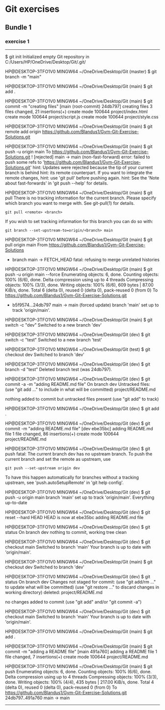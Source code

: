 # Git exercises
## Bundle 1
### exercise 1

***
$ git init
Initialized empty Git repository in C:/Users/HP/OneDrive/Desktop/Git/.git/

HP@DESKTOP-3TFO1V0 MINGW64 ~/OneDrive/Desktop/Git (master)
$ git branch -m "main"

HP@DESKTOP-3TFO1V0 MINGW64 ~/OneDrive/Desktop/Git (main)
$ git add .

HP@DESKTOP-3TFO1V0 MINGW64 ~/OneDrive/Desktop/Git (main)
$ git commit -m "creating files"
[main (root-commit) 24db797] creating files
 3 files changed, 21 insertions(+)
 create mode 100644 project/index.html
 create mode 100644 project/script.js
 create mode 100644 project/style.css

HP@DESKTOP-3TFO1V0 MINGW64 ~/OneDrive/Desktop/Git (main)
$ git remote add origin https://github.com/Blandus1/Gym-Git-Exercise-Solutions.git

HP@DESKTOP-3TFO1V0 MINGW64 ~/OneDrive/Desktop/Git (main)
$ git push -u origin main
To https://github.com/Blandus1/Gym-Git-Exercise-Solutions.git
 ! [rejected]        main -> main (non-fast-forward)
error: failed to push some refs to 'https://github.com/Blandus1/Gym-Git-Exercise-Solutions.git'
hint: Updates were rejected because the tip of your current branch is 
behind
hint: its remote counterpart. If you want to integrate the remote changes,
hint: use 'git pull' before pushing again.
hint: See the 'Note about fast-forwards' in 'git push --help' for details.

HP@DESKTOP-3TFO1V0 MINGW64 ~/OneDrive/Desktop/Git (main)
$ git pull
There is no tracking information for the current branch.
Please specify which branch you want to merge with.
See git-pull(1) for details.

    git pull <remote> <branch>

If you wish to set tracking information for this branch you can do so 
with:

    git branch --set-upstream-to=origin/<branch> main


HP@DESKTOP-3TFO1V0 MINGW64 ~/OneDrive/Desktop/Git (main)
$ git pull origin main
From https://github.com/Blandus1/Gym-Git-Exercise-Solutions
 * branch            main       -> FETCH_HEAD
fatal: refusing to merge unrelated histories

HP@DESKTOP-3TFO1V0 MINGW64 ~/OneDrive/Desktop/Git (main)
$ git push -u origin main --force
Enumerating objects: 6, done.
Counting objects: 100% (6/6), done.
Delta compression using up to 4 threads
Compressing objects: 100% (3/3), done.
Writing objects: 100% (6/6), 609 bytes | 87.00 KiB/s, done.
Total 6 (delta 0), reused 0 (delta 0), pack-reused 0 (from 0)
To https://github.com/Blandus1/Gym-Git-Exercise-Solutions.git
 + b5f9574...24db797 main -> main (forced update)
branch 'main' set up to track 'origin/main'.

HP@DESKTOP-3TFO1V0 MINGW64 ~/OneDrive/Desktop/Git (main)
$ git switch -c "dev"
Switched to a new branch 'dev'

HP@DESKTOP-3TFO1V0 MINGW64 ~/OneDrive/Desktop/Git (dev)
$ git switch -c "test"
Switched to a new branch 'test'

HP@DESKTOP-3TFO1V0 MINGW64 ~/OneDrive/Desktop/Git (test)
$ git checkout dev
Switched to branch 'dev'

HP@DESKTOP-3TFO1V0 MINGW64 ~/OneDrive/Desktop/Git (dev)
$ git branch -d "test"
Deleted branch test (was 24db797).

HP@DESKTOP-3TFO1V0 MINGW64 ~/OneDrive/Desktop/Git (dev)
$ git commit -a -m "adding README.md file"
On branch dev
Untracked files:
  (use "git add <file>..." to include in what will be committed)
        project/README.md

nothing added to commit but untracked files present (use "git add" to track)

HP@DESKTOP-3TFO1V0 MINGW64 ~/OneDrive/Desktop/Git (dev)
$ git add .

HP@DESKTOP-3TFO1V0 MINGW64 ~/OneDrive/Desktop/Git (dev)
$ git commit -m "adding README.md file"
[dev ebe35bc] adding README.md file
 1 file changed, 86 insertions(+)
 create mode 100644 project/README.md

HP@DESKTOP-3TFO1V0 MINGW64 ~/OneDrive/Desktop/Git (dev)
$ git push 
fatal: The current branch dev has no upstream branch.
To push the current branch and set the remote as upstream, use

    git push --set-upstream origin dev

To have this happen automatically for branches without a tracking
upstream, see 'push.autoSetupRemote' in 'git help config'.


HP@DESKTOP-3TFO1V0 MINGW64 ~/OneDrive/Desktop/Git (dev)
$ git push -u origin main
branch 'main' set up to track 'origin/main'.
Everything up-to-date

HP@DESKTOP-3TFO1V0 MINGW64 ~/OneDrive/Desktop/Git (dev)
$ git reset --hard HEAD
HEAD is now at ebe35bc adding README.md file

HP@DESKTOP-3TFO1V0 MINGW64 ~/OneDrive/Desktop/Git (dev)
$ git status
On branch dev
nothing to commit, working tree clean

HP@DESKTOP-3TFO1V0 MINGW64 ~/OneDrive/Desktop/Git (dev)
$ git checkout main
Switched to branch 'main'
Your branch is up to date with 'origin/main'.

HP@DESKTOP-3TFO1V0 MINGW64 ~/OneDrive/Desktop/Git (main)
$ git checkout dev
Switched to branch 'dev'

HP@DESKTOP-3TFO1V0 MINGW64 ~/OneDrive/Desktop/Git (dev)
$ git status
On branch dev
Changes not staged for commit:
  (use "git add/rm <file>..." to update what will be committed)
  (use "git restore <file>..." to discard changes in working directory)
        deleted:    project/README.md

no changes added to commit (use "git add" and/or "git commit -a")

HP@DESKTOP-3TFO1V0 MINGW64 ~/OneDrive/Desktop/Git (dev)
$ git checkout main
Switched to branch 'main'
Your branch is up to date with 'origin/main'.

HP@DESKTOP-3TFO1V0 MINGW64 ~/OneDrive/Desktop/Git (main)
$ git add .

HP@DESKTOP-3TFO1V0 MINGW64 ~/OneDrive/Desktop/Git (main)
$ git commit -m "adding a README file"
[main 491a760] adding a README file
 1 file changed, 7 insertions(+)
 create mode 100644 project/README.md

HP@DESKTOP-3TFO1V0 MINGW64 ~/OneDrive/Desktop/Git (main)
$ git push
Enumerating objects: 6, done.
Counting objects: 100% (6/6), done.
Delta compression using up to 4 threads
Compressing objects: 100% (3/3), done.
Writing objects: 100% (4/4), 435 bytes | 217.00 KiB/s, done.
Total 4 (delta 0), reused 0 (delta 0), pack-reused 0 (from 0)
To https://github.com/Blandus1/Gym-Git-Exercise-Solutions.git
   24db797..491a760  main -> main
***